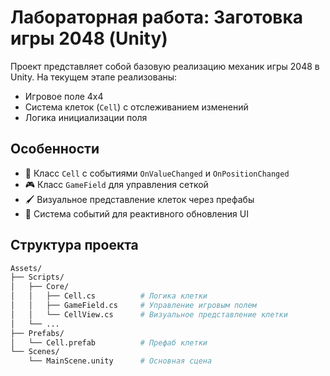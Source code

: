 # Лабораторная работа: Заготовка игры 2048 (Unity)

Проект представляет собой базовую реализацию механик игры 2048 в Unity. На текущем этапе реализованы:
- Игровое поле 4x4
- Система клеток (`Cell`) с отслеживанием изменений
- Логика инициализации поля

## Особенности
- 🧩 Класс `Cell` с событиями `OnValueChanged` и `OnPositionChanged`
- 🎮 Класс `GameField` для управления сеткой
- 🖌️ Визуальное представление клеток через префабы
- 📡 Система событий для реактивного обновления UI

## Структура проекта
```bash
Assets/
├── Scripts/
│   ├── Core/
│   │   ├── Cell.cs          # Логика клетки
│   │   ├── GameField.cs     # Управление игровым полем
│   │   └── CellView.cs      # Визуальное представление клетки
│   └── ...
├── Prefabs/
│   └── Cell.prefab          # Префаб клетки
└── Scenes/
    └── MainScene.unity      # Основная сцена
```
